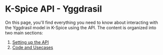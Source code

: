 # K-Spice API - Yggdrasil

On this page, you'll find everything you need to know about interacting with the Yggdrasil model in K-Spice using the API. The content is organized into two main sections:

1. [Setting up the API](https://github.com/eryksiejka47/K-Spice-API-Yggdrasil/tree/2de80aeca7321c5595e6784dc768446defb918c2/Setup)
2. [Code and Usecases](#step-two---package-installation)
